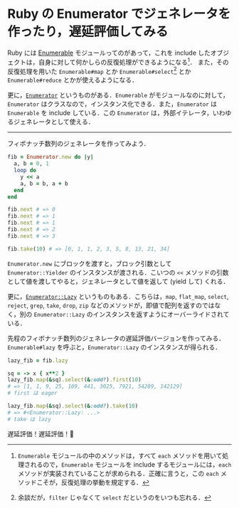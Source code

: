 # Ruby の Enumerator でジェネレータを作ったり，遅延評価してみる

Ruby には [Enumerable](http://docs.ruby-lang.org/ja/2.2.0/class/Enumerable.html) モジュールってのがあって，これを include したオブジェクトは，自身に対して何かしらの反復処理ができるようになる[^1]．
また，その反復処理を用いた `Enumerable#map` とか `Enumerable#select`[^2] とか `Enumerable#reduce` とかが使えるようになる．

更に，[`Enumerator`](http://docs.ruby-lang.org/ja/2.2.0/class/Enumerator.html) というものがある．`Enumerable` がモジュールなのに対して，`Enumerator` はクラスなので，インスタンス化できる．また，`Enumerator` は `Enumerable` を include している．この `Enumerator` は，外部イテレータ，いわゆるジェネレータとして使える．

---

フィボナッチ数列のジェネレータを作ってみよう．

```ruby
fib = Enumerator.new do |y|
  a, b = 0, 1
  loop do
    y << a
    a, b = b, a + b
  end
end

fib.next # => 0
fib.next # => 1
fib.next # => 1
fib.next # => 2
fib.next # => 3

fib.take(10) # => [0, 1, 1, 2, 3, 5, 8, 13, 21, 34]
```

`Enumerator.new` にブロックを渡すと，ブロック引数として `Enumerator::Yielder` のインスタンスが渡される．こいつの `<<` メソッドの引数として値を渡してやると，ジェネレータとして値を返して (yield して) くれる．

更に，[`Enumerator::Lazy`](http://docs.ruby-lang.org/ja/2.2.0/class/Enumerator=3a=3aLazy.html) というものもある．こちらは，`map`, `flat_map`, `select`, `reject`, `grep`, `take`, `drop`, `zip` などのメソッドが，即値で配列を返すのではなく，別の `Enumerator::Lazy` のインスタンスを返すようにオーバーライドされている．

先程のフィボナッチ数列のジェネレータの遅延評価バージョンを作ってみる．`Enumerable#lazy` を呼ぶと，`Enumerator::Lazy` のインスタンスが得られる．

```ruby
lazy_fib = fib.lazy

sq = -> x { x**2 }
lazy_fib.map(&sq).select(&:odd?).first(10)
# => [1, 1, 9, 25, 169, 441, 3025, 7921, 54289, 142129]
# first は eager

lazy_fib.map(&sq).select(&:odd?).take(10)
# => #<Enumerator::Lazy: ...>
# take は lazy
```

[](https://twitter.com/cotton_ori/status/590809351822053377)

遅延評価！遅延評価！🎉

[^1]: `Enumerable` モジュールの中のメソッドは，すべて `each` メソッドを用いて処理されるので，`Enumerable` モジュールを include するモジュールには，`each` メソッドが実装されていることが求められる．正確に言うと，この `each` メソッドこそが，反復処理の挙動を規定する．
[^2]: 余談だが，`filter` じゃなくて `select` だというのをいつも忘れる．

